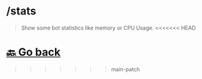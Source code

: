 # /stats
> Show some bot statistics like memory or CPU Usage.
<<<<<<< HEAD

 [🔙 Go back](../)
=======
>>>>>>> main-patch
